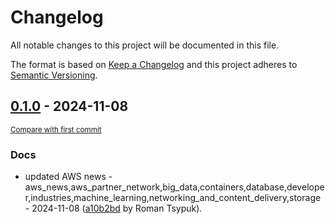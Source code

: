 # Changelog

All notable changes to this project will be documented in this file.

The format is based on [Keep a Changelog](http://keepachangelog.com/en/1.0.0/)
and this project adheres to [Semantic Versioning](http://semver.org/spec/v2.0.0.html).

<!-- insertion marker -->
## [0.1.0](https://github.com/tsypuk/aws-news/releases/tag/ver-2024-11-080.1.0) - 2024-11-08

<small>[Compare with first commit](https://github.com/tsypuk/aws-news/compare/16ce4ecbecf1566af0b4759d471c945ddb063d11...ver-2024-11-08)</small>

### Docs

- updated AWS news - aws_news,aws_partner_network,big_data,containers,database,developer,industries,machine_learning,networking_and_content_delivery,storage - 2024-11-08 ([a10b2bd](https://github.com/tsypuk/aws-news/commit/a10b2bd73228155bb0a13c3cb0902cfced1aca66) by Roman Tsypuk).

